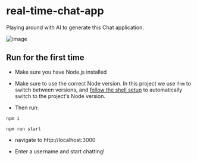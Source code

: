 # real-time-chat-app

Playing around with AI to generate this Chat application.

![image](https://github.com/MirYeh/real-time-chat-app/assets/15251650/59c33a98-2644-4a49-97cc-6e8058bb35c2)


## Run for the first time

- Make sure you have Node.js installed

- Make sure to use the correct Node version. In this project we use `fnm` to switch between versions, and [follow the shell setup](https://github.com/Schniz/fnm#shell-setup) to automatically switch to the project's Node version.

- Then run:


```
npm i
```

```
npm run start
```

- navigate to http://localhost:3000

- Enter a username and start chatting!
